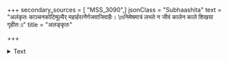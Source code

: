 +++
secondary_sources = [ "MSS_3090",]
jsonClass = "Subhaashita"
text = "अलंकृतः काञ्चनकोटिमूल्यैर् महार्हरत्नैर्गजवाजिवाहैः।  \nनिमेषमात्रं लभते न जीवं कालेन काले शिखया गृहीतः॥"
title = "अलङ्कृतः"

+++

<details><summary>Text</summary>

अलंकृतः काञ्चनकोटिमूल्यैर् महार्हरत्नैर्गजवाजिवाहैः।  
निमेषमात्रं लभते न जीवं कालेन काले शिखया गृहीतः॥
</details>
